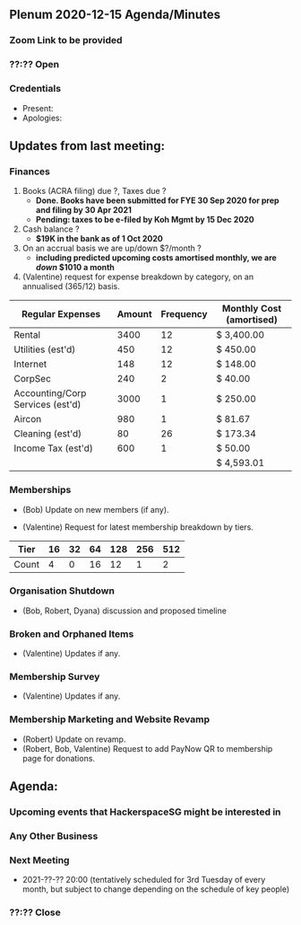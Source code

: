 ## Plenum 2020-12-15 Agenda/Minutes

### Zoom Link to be provided

### ??:?? Open

### Credentials
- Present: 
- Apologies: 

## Updates from last meeting:

### Finances
1. Books (ACRA filing) due ?, Taxes due ?
    - **Done. Books have been submitted for FYE 30 Sep 2020 for prep and filing by 30 Apr 2021**
    - **Pending: taxes to be e-filed by Koh Mgmt by 15 Dec 2020**
2. Cash balance ?
    - **$19K in the bank as of 1 Oct 2020**
3. On an accrual basis we are up/down $?/month ?
    - **including predicted upcoming costs amortised monthly, we are _down_ $1010 a month**
4. (Valentine) request for expense breakdown by category, on an annualised (365/12) basis.

Regular Expenses | Amount | Frequency | Monthly Cost (amortised)
-- | -- | -- | --
Rental | 3400 | 12 | $ 3,400.00
Utilities (est'd) | 450 | 12 | $ 450.00
Internet | 148 | 12 | $ 148.00
CorpSec | 240 | 2 | $ 40.00
Accounting/Corp Services (est'd) | 3000 | 1 | $ 250.00
Aircon | 980 | 1 | $ 81.67
Cleaning (est'd) | 80 | 26 | $ 173.34
Income Tax (est'd) | 600 | 1 | $ 50.00
  |   |   | $ 4,593.01

### Memberships
- (Bob) Update on new members (if any).

- (Valentine) Request for latest membership breakdown by tiers.

Tier | 16 | 32 | 64 | 128 | 256 | 512
-- | -- | -- | -- | -- | -- | --
Count | 4 | 0 | 16 | 12 | 1 | 2

### Organisation Shutdown
- (Bob, Robert, Dyana) discussion and proposed timeline

### Broken and Orphaned Items
- (Valentine) Updates if any.

### Membership Survey
- (Valentine) Updates if any.

### Membership Marketing and Website Revamp
- (Robert) Update on revamp.
- (Robert, Bob, Valentine) Request to add PayNow QR to membership page for donations.

## Agenda:

### Upcoming events that HackerspaceSG might be interested in

### Any Other Business

### Next Meeting
- 2021-??-?? 20:00 (tentatively scheduled for 3rd Tuesday of every month, but subject to change depending on the schedule of key people)

### ??:?? Close
